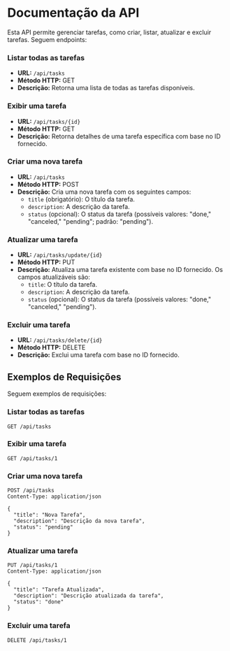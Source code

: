 # Documentação da API

Esta API permite gerenciar tarefas, como criar, listar, atualizar e excluir tarefas. Seguem endpoints:

### Listar todas as tarefas

- **URL:** `/api/tasks`
- **Método HTTP:** GET
- **Descrição:** Retorna uma lista de todas as tarefas disponíveis.

### Exibir uma tarefa

- **URL:** `/api/tasks/{id}`
- **Método HTTP:** GET
- **Descrição:** Retorna detalhes de uma tarefa específica com base no ID fornecido.

### Criar uma nova tarefa

- **URL:** `/api/tasks`
- **Método HTTP:** POST
- **Descrição:** Cria uma nova tarefa com os seguintes campos:
  - `title` (obrigatório): O título da tarefa.
  - `description`: A descrição da tarefa.
  - `status` (opcional): O status da tarefa (possíveis valores: "done," "canceled," "pending"; padrão: "pending").

### Atualizar uma tarefa

- **URL:** `/api/tasks/update/{id}`
- **Método HTTP:** PUT
- **Descrição:** Atualiza uma tarefa existente com base no ID fornecido. Os campos atualizáveis são:
  - `title`: O título da tarefa.
  - `description`: A descrição da tarefa.
  - `status` (opcional): O status da tarefa (possíveis valores: "done," "canceled," "pending").

### Excluir uma tarefa

- **URL:** `/api/tasks/delete/{id}`
- **Método HTTP:** DELETE
- **Descrição:** Exclui uma tarefa com base no ID fornecido.

## Exemplos de Requisições

Seguem exemplos de requisições:

### Listar todas as tarefas

```http
GET /api/tasks
```
### Exibir uma tarefa

```http
GET /api/tasks/1
```

### Criar uma nova tarefa

```http
POST /api/tasks
Content-Type: application/json

{
  "title": "Nova Tarefa",
  "description": "Descrição da nova tarefa",
  "status": "pending"
}
```

### Atualizar uma tarefa
```http
PUT /api/tasks/1
Content-Type: application/json

{
  "title": "Tarefa Atualizada",
  "description": "Descrição atualizada da tarefa",
  "status": "done"
}
```

### Excluir uma tarefa
```http
DELETE /api/tasks/1
```
